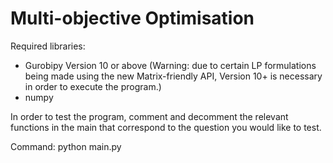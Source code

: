 # Multi-objective Optimisation

Required libraries:
- Gurobipy Version 10 or above (Warning: due to certain LP formulations being made using the new Matrix-friendly API, Version 10+ is necessary in order to execute the program.)
- numpy
 
In order to test the program, comment and decomment the relevant functions in the main that correspond to the question you would like to test.

Command: python main.py
